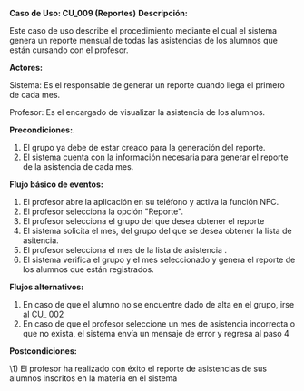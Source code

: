﻿**Caso de Uso: CU\_009 (Reportes)** **Descripción:** 

Este caso de uso describe el procedimiento mediante el cual el sistema genera un reporte mensual de todas las asistencias de los alumnos que están cursando con el profesor. 

**Actores:** 

Sistema: Es el responsable de generar un reporte cuando llega el primero de cada mes. 

Profesor: Es el encargado de visualizar la asistencia de los alumnos. 

**Precondiciones:**.  

1. El grupo ya debe de estar creado para la generación del reporte.  
1. El sistema cuenta con la información necesaria para generar el reporte de la asistencia de cada mes. 

**Flujo básico de eventos:** 

1) El profesor abre la aplicación en su teléfono y activa la función NFC. 
1) El profesor selecciona la opción "Reporte".
2) El profesor selecciona el grupo del que desea obtener el reporte
1) El sistema solicita el mes, del grupo del que se desea obtener la lista de asitencia.  
1) El profesor selecciona el mes de la lista de asistencia . 
1) El sistema verifica el grupo y el mes seleccionado y genera el reporte de los alumnos que están registrados. 


**Flujos alternativos:** 

1) En caso de que el alumno no se encuentre dado de alta en el grupo, irse al CU\_ 002 
1) En caso de que el profesor seleccione un mes de asistencia incorrecta o que no exista, el sistema envía un mensaje de error y regresa al paso 4      

**Postcondiciones:** 

\1) El profesor ha realizado con éxito el reporte de asistencias de sus alumnos inscritos en la materia en el sistema 
